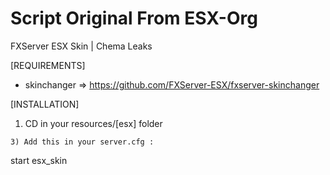 # Script Original From ESX-Org
FXServer ESX Skin  | Chema Leaks

[REQUIREMENTS]

- skinchanger => https://github.com/FXServer-ESX/fxserver-skinchanger

[INSTALLATION]

1) CD in your resources/[esx] folder

```
3) Add this in your server.cfg :

```
start esx_skin
```
